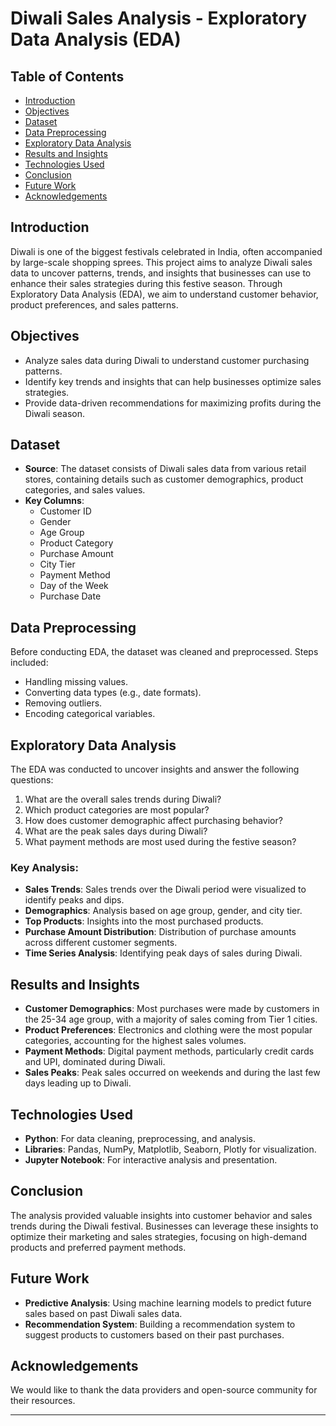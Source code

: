 
# Diwali Sales Analysis - Exploratory Data Analysis (EDA)

## Table of Contents
- [Introduction](#introduction)
- [Objectives](#objectives)
- [Dataset](#dataset)
- [Data Preprocessing](#data-preprocessing)
- [Exploratory Data Analysis](#exploratory-data-analysis)
- [Results and Insights](#results-and-insights)
- [Technologies Used](#technologies-used)
- [Conclusion](#conclusion)
- [Future Work](#future-work)
- [Acknowledgements](#acknowledgements)

## Introduction
Diwali is one of the biggest festivals celebrated in India, often accompanied by large-scale shopping sprees. This project aims to analyze Diwali sales data to uncover patterns, trends, and insights that businesses can use to enhance their sales strategies during this festive season. Through Exploratory Data Analysis (EDA), we aim to understand customer behavior, product preferences, and sales patterns.

## Objectives
- Analyze sales data during Diwali to understand customer purchasing patterns.
- Identify key trends and insights that can help businesses optimize sales strategies.
- Provide data-driven recommendations for maximizing profits during the Diwali season.

## Dataset
- **Source**: The dataset consists of Diwali sales data from various retail stores, containing details such as customer demographics, product categories, and sales values.
- **Key Columns**:
  - Customer ID
  - Gender
  - Age Group
  - Product Category
  - Purchase Amount
  - City Tier
  - Payment Method
  - Day of the Week
  - Purchase Date

## Data Preprocessing
Before conducting EDA, the dataset was cleaned and preprocessed. Steps included:
- Handling missing values.
- Converting data types (e.g., date formats).
- Removing outliers.
- Encoding categorical variables.

## Exploratory Data Analysis
The EDA was conducted to uncover insights and answer the following questions:
1. What are the overall sales trends during Diwali?
2. Which product categories are most popular?
3. How does customer demographic affect purchasing behavior?
4. What are the peak sales days during Diwali?
5. What payment methods are most used during the festive season?

### Key Analysis:
- **Sales Trends**: Sales trends over the Diwali period were visualized to identify peaks and dips.
- **Demographics**: Analysis based on age group, gender, and city tier.
- **Top Products**: Insights into the most purchased products.
- **Purchase Amount Distribution**: Distribution of purchase amounts across different customer segments.
- **Time Series Analysis**: Identifying peak days of sales during Diwali.

## Results and Insights
- **Customer Demographics**: Most purchases were made by customers in the 25-34 age group, with a majority of sales coming from Tier 1 cities.
- **Product Preferences**: Electronics and clothing were the most popular categories, accounting for the highest sales volumes.
- **Payment Methods**: Digital payment methods, particularly credit cards and UPI, dominated during Diwali.
- **Sales Peaks**: Peak sales occurred on weekends and during the last few days leading up to Diwali.

## Technologies Used
- **Python**: For data cleaning, preprocessing, and analysis.
- **Libraries**: Pandas, NumPy, Matplotlib, Seaborn, Plotly for visualization.
- **Jupyter Notebook**: For interactive analysis and presentation.

## Conclusion
The analysis provided valuable insights into customer behavior and sales trends during the Diwali festival. Businesses can leverage these insights to optimize their marketing and sales strategies, focusing on high-demand products and preferred payment methods.

## Future Work
- **Predictive Analysis**: Using machine learning models to predict future sales based on past Diwali sales data.
- **Recommendation System**: Building a recommendation system to suggest products to customers based on their past purchases.
  
## Acknowledgements
We would like to thank the data providers and open-source community for their resources.

---

